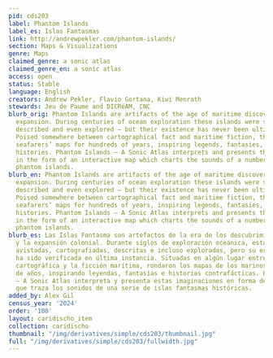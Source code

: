 ```yaml
---
pid: cds203
label: Phantom Islands
label_es: Islas Fantasmas
link: http://andrewpekler.com/phantom-islands/
section: Maps & Visualizations
genre: Maps
claimed_genre: a sonic atlas
claimed_genre_en: a sonic atlas
access: open
status: Stable
language: English
creators: Andrew Pekler, Flavio Gortana, Kiwi Menrath
stewards: Jeu de Paume and DICRéAM, CNC
blurb_orig: Phantom Islands are artifacts of the age of maritime discovery and colonial
  expansion. During centuries of ocean exploration these islands were sighted, charted,
  described and even explored – but their existence has never been ultimately verified.
  Poised somewhere between cartographical fact and maritime fiction, they haunted
  seafarers’ maps for hundreds of years, inspiring legends, fantasies, and counterfactual
  histories. Phantom Islands – A Sonic Atlas interprets and presents these imaginations
  in the form of an interactive map which charts the sounds of a number of historical
  phantom islands.
blurb_en: Phantom Islands are artifacts of the age of maritime discovery and colonial
  expansion. During centuries of ocean exploration these islands were sighted, charted,
  described and even explored – but their existence has never been ultimately verified.
  Poised somewhere between cartographical fact and maritime fiction, they haunted
  seafarers’ maps for hundreds of years, inspiring legends, fantasies, and counterfactual
  histories. Phantom Islands – A Sonic Atlas interprets and presents these imaginations
  in the form of an interactive map which charts the sounds of a number of historical
  phantom islands.
blurb_es: Las Islas Fantasma son artefactos de la era de los descubrimientos marítimos
  y la expansión colonial. Durante siglos de exploración oceánica, estas islas fueron
  avistadas, cartografiadas, descritas e incluso exploradas, pero su existencia nunca
  ha sido verificada en última instancia. Situadas en algún lugar entre la realidad
  cartográfica y la ficción marítima, rondaron los mapas de los marinos durante cientos
  de años, inspirando leyendas, fantasías e historias contrafácticas. Phantom Islands
  – A Sonic Atlas interpreta y presenta estas imaginaciones en forma de un mapa interactivo
  que traza los sonidos de una serie de islas fantasmas históricas.
added_by: Alex Gil
census_year: '2024'
order: '108'
layout: caridischo_item
collection: caridischo
thumbnail: "/img/derivatives/simple/cds203/thumbnail.jpg"
full: "/img/derivatives/simple/cds203/fullwidth.jpg"
---
```

